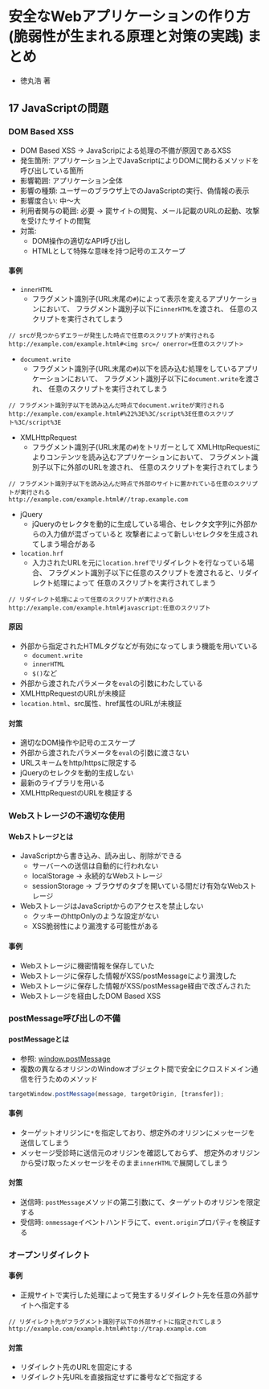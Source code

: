 # 安全なWebアプリケーションの作り方(脆弱性が生まれる原理と対策の実践) まとめ
- 徳丸浩 著

## 17 JavaScriptの問題
### DOM Based XSS
- DOM Based XSS -> JavaScripによる処理の不備が原因であるXSS
- 発生箇所: アプリケーション上でJavaScriptによりDOMに関わるメソッドを呼び出している箇所
- 影響範囲: アプリケーション全体
- 影響の種類: ユーザーのブラウザ上でのJavaScriptの実行、偽情報の表示
- 影響度合い: 中〜大
- 利用者関与の範囲: 必要 -> 罠サイトの閲覧、メール記載のURLの起動、攻撃を受けたサイトの閲覧
- 対策:
  - DOM操作の適切なAPI呼び出し
  - HTMLとして特殊な意味を持つ記号のエスケープ

#### 事例
- `innerHTML`
  - フラグメント識別子(URL末尾の`#`)によって表示を変えるアプリケーションにおいて、
    フラグメント識別子以下に`innerHTML`を渡され、
    任意のスクリプトを実行されてしまう
```
// srcが見つからずエラーが発生した時点で任意のスクリプトが実行される
http://example.com/example.html#<img src=/ onerror=任意のスクリプト>
```
- `document.write`
  - フラグメント識別子(URL末尾の`#`)以下を読み込む処理をしているアプリケーションにおいて、
    フラグメント識別子以下に`document.write`を渡され、
    任意のスクリプトを実行されてしまう
```
// フラグメント識別子以下を読み込んだ時点でdocument.writeが実行される
http://example.com/example.html#%22%3E%3C/script%3E任意のスクリプト%3C/script%3E
```
- XMLHttpRequest
  - フラグメント識別子(URL末尾の`#`)をトリガーとして
    XMLHttpRequestによりコンテンツを読み込むアプリケーションにおいて、
    フラグメント識別子以下に外部のURLを渡され、
    任意のスクリプトを実行されてしまう
```
// フラグメント識別子以下を読み込んだ時点で外部のサイトに置かれている任意のスクリプトが実行される
http://example.com/example.html#//trap.example.com
```
- jQuery
  - jQueryのセレクタを動的に生成している場合、セレクタ文字列に外部からの入力値が混ざっていると
    攻撃者によって新しいセレクタを生成されてしまう場合がある
- `location.hrf`
  - 入力されたURLを元に`location.href`でリダイレクトを行なっている場合、
    フラグメント識別子以下に任意のスクリプトを渡されると、リダイレクト処理によって
    任意のスクリプトを実行されてしまう
```
// リダイレクト処理によって任意のスクリプトが実行される
http://example.com/example.html#javascript:任意のスクリプト
```

#### 原因
- 外部から指定されたHTMLタグなどが有効になってしまう機能を用いている
  - `document.write`
  - `innerHTML`
  - `$()`など
- 外部から渡されたパラメータを`eval`の引数にわたしている
- XMLHttpRequestのURLが未検証
- `location.html`、src属性、href属性のURLが未検証

#### 対策
- 適切なDOM操作や記号のエスケープ
- 外部から渡されたパラメータを`eval`の引数に渡さない
- URLスキームをhttp/httpsに限定する
- jQueryのセレクタを動的生成しない
- 最新のライブラリを用いる
- XMLHttpRequestのURLを検証する

### Webストレージの不適切な使用
#### Webストレージとは
- JavaScriptから書き込み、読み出し、削除ができる
  - サーバーへの送信は自動的に行われない
  - localStorage -> 永続的なWebストレージ
  - sessionStorage -> ブラウザのタブを開いている間だけ有効なWebストレージ
- WebストレージはJavaScriptからのアクセスを禁止しない
  - クッキーのhttpOnlyのような設定がない
  - XSS脆弱性により漏洩する可能性がある

#### 事例
- Webストレージに機密情報を保存していた
- Webストレージに保存した情報がXSS/postMessageにより漏洩した
- Webストレージに保存した情報がXSS/postMessage経由で改ざんされた
- Webストレージを経由したDOM Based XSS

### postMessage呼び出しの不備
#### postMessageとは
- 参照: [window.postMessage](https://developer.mozilla.org/ja/docs/Web/API/Window/postMessage)
- 複数の異なるオリジンのWindowオブジェクト間で安全にクロスドメイン通信を行うためのメソッド
```javascript
targetWindow.postMessage(message, targetOrigin, [transfer]);
```

#### 事例
- ターゲットオリジンに`*`を指定しており、想定外のオリジンにメッセージを送信してしまう
- メッセージ受診時に送信元のオリジンを確認しておらず、
  想定外のオリジンから受け取ったメッセージをそのまま`innerHTML`で展開してしまう

#### 対策
- 送信時: `postMessage`メソッドの第二引数にて、ターゲットのオリジンを限定する
- 受信時: `onmessage`イベントハンドラにて、`event.origin`プロパティを検証する

### オープンリダイレクト
#### 事例
- 正規サイトで実行した処理によって発生するリダイレクト先を任意の外部サイトへ指定する
```
// リダイレクト先がフラグメント識別子以下の外部サイトに指定されてしまう
http://example.com/example.html#http://trap.example.com
```

#### 対策
- リダイレクト先のURLを固定にする
- リダイレクト先URLを直接指定せずに番号などで指定する
